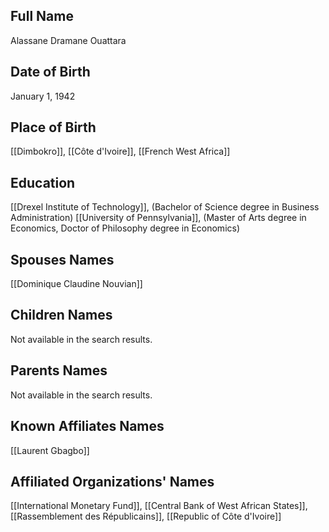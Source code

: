 ## Full Name
Alassane Dramane Ouattara

## Date of Birth
January 1, 1942

## Place of Birth
[[Dimbokro]], [[Côte d'Ivoire]], [[French West Africa]]

## Education
[[Drexel Institute of Technology]], (Bachelor of Science degree in Business Administration)
[[University of Pennsylvania]], (Master of Arts degree in Economics, Doctor of Philosophy degree in Economics)

## Spouses Names
[[Dominique Claudine Nouvian]]

## Children Names
Not available in the search results.

## Parents Names
Not available in the search results.

## Known Affiliates Names
[[Laurent Gbagbo]]

## Affiliated Organizations' Names
[[International Monetary Fund]], [[Central Bank of West African States]], [[Rassemblement des Républicains]], [[Republic of Côte d'Ivoire]]
